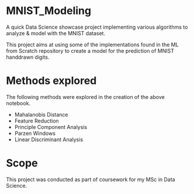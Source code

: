 # MNIST_Modeling
A quick Data Science showcase project implementing various algorithms to analyze &amp; model with the MNIST dataset. 

This project aims at using some of the implementations found in the ML from Scratch repository to create a model for the prediction of MNIST handdrawn digits. 

# Methods explored
The following methods were explored in the creation of the above notebook. 
- Mahalanobis Distance
- Feature Reduction
- Principle Component Analysis
- Parzen Windows
- Linear Discriminant Analysis

# Scope
This project was conducted as part of coursework for my MSc in Data Science. 
